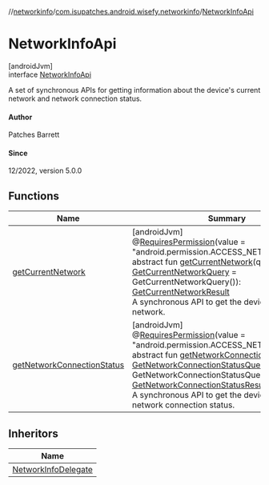 //[networkinfo](../../../index.md)/[com.isupatches.android.wisefy.networkinfo](../index.md)/[NetworkInfoApi](index.md)

# NetworkInfoApi

[androidJvm]\
interface [NetworkInfoApi](index.md)

A set of synchronous APIs for getting information about the device's current network and network connection status.

#### Author

Patches Barrett

#### Since

12/2022, version 5.0.0

## Functions

| Name | Summary |
|---|---|
| [getCurrentNetwork](get-current-network.md) | [androidJvm]<br>@[RequiresPermission](https://developer.android.com/reference/kotlin/androidx/annotation/RequiresPermission.html)(value = &quot;android.permission.ACCESS_NETWORK_STATE&quot;)<br>abstract fun [getCurrentNetwork](get-current-network.md)(query: [GetCurrentNetworkQuery](../../com.isupatches.android.wisefy.networkinfo.entities/-get-current-network-query/index.md) = GetCurrentNetworkQuery()): [GetCurrentNetworkResult](../../com.isupatches.android.wisefy.networkinfo.entities/-get-current-network-result/index.md)<br>A synchronous API to get the device's current network. |
| [getNetworkConnectionStatus](get-network-connection-status.md) | [androidJvm]<br>@[RequiresPermission](https://developer.android.com/reference/kotlin/androidx/annotation/RequiresPermission.html)(value = &quot;android.permission.ACCESS_NETWORK_STATE&quot;)<br>abstract fun [getNetworkConnectionStatus](get-network-connection-status.md)(query: [GetNetworkConnectionStatusQuery](../../com.isupatches.android.wisefy.networkinfo.entities/-get-network-connection-status-query/index.md) = GetNetworkConnectionStatusQuery()): [GetNetworkConnectionStatusResult](../../com.isupatches.android.wisefy.networkinfo.entities/-get-network-connection-status-result/index.md)<br>A synchronous API to get the device's current network connection status. |

## Inheritors

| Name |
|---|
| [NetworkInfoDelegate](../-network-info-delegate/index.md) |
